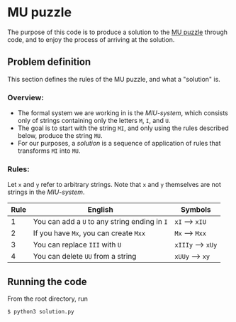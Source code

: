 # MU puzzle

The purpose of this code is to produce a solution to the [MU
puzzle](https://en.wikipedia.org/wiki/MU_puzzle) through code, and to enjoy the
process of arriving at the solution.

## Problem definition

This section defines the rules of the MU puzzle, and what a "solution" is.

### Overview:

- The formal system we are working in is the *MIU-system*, which consists only
  of strings containing only the letters `M`, `I`, and `U`.
- The goal is to start with the string `MI`, and only using the rules described
  below, produce the string `MU`.
- For our purposes, a *solution* is a sequence of application of rules that
  transforms `MI` into `MU`.

### Rules:

Let `x` and `y` refer to arbitrary strings. Note that `x` and `y` themselves are
not strings in the *MIU-system*.

| Rule | English                                       | Symbols           |
|------|-----------------------------------------------|-------------------|
| 1    | You can add a `U` to any string ending in `I` | `xI` --> `xIU`    |
| 2    | If you have `Mx`, you can create `Mxx`        | `Mx` --> `Mxx`    |
| 3    | You can replace `III` with `U`                | `xIIIy` --> `xUy` |
| 4    | You can delete `UU` from a string             | `xUUy` --> `xy`   |

## Running the code

From the root directory, run

```
$ python3 solution.py
```
